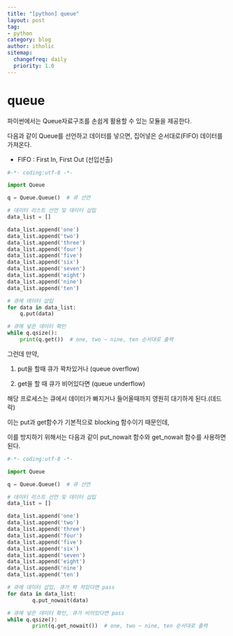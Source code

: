 ```yaml
---
title: "[python] queue"
layout: post
tag:
- python
category: blog
author: itholic
sitemap:
  changefreq: daily
  priority: 1.0
---
```


# queue

파이썬에서는 Queue자료구조를 손쉽게 활용할 수 있는 모듈을 제공한다.

다음과 같이 Queue를 선언하고 데이터를 넣으면, 집어넣은 순서대로(FIFO) 데이터를 가져온다.

* FIFO : First In, First Out (선입선출)

```python
#-*- coding:utf-8 -*-

import Queue

q = Queue.Queue()  # 큐 선언

# 데이터 리스트 선언 및 데이터 삽입
data_list = []

data_list.append('one')
data_list.append('two')
data_list.append('three')
data_list.append('four')
data_list.append('five')
data_list.append('six')
data_list.append('seven')
data_list.append('eight')
data_list.append('nine')
data_list.append('ten')

# 큐에 데이터 삽입
for data in data_list:
    q.put(data)

# 큐에 넣은 데이터 확인
while q.qsize():
    print(q.get())  # one, two ~ nine, ten 순서대로 출력
```

그런데 만약, 

1. put을 할때 큐가 꽉차있거나 (queue overflow)

2. get을 할 때 큐가 비어있다면 (queue underflow)

해당 프로세스는 큐에서 데이터가 빠지거나 들어올때까지 영원히 대기하게 된다.(데드락)

이는 put과 get함수가 기본적으로 blocking 함수이기 때문인데,

이를 방지하기 위해서는 다음과 같이 put_nowait 함수와 get_nowait 함수를 사용하면 된다.


```python
#-*- coding:utf-8 -*-

import Queue

q = Queue.Queue()  # 큐 선언

# 데이터 리스트 선언 및 데이터 삽입
data_list = []

data_list.append('one')
data_list.append('two')
data_list.append('three')
data_list.append('four')
data_list.append('five')
data_list.append('six')
data_list.append('seven')
data_list.append('eight')
data_list.append('nine')
data_list.append('ten')

# 큐에 데이터 삽입, 큐가 꽉 차있다면 pass
for data in data_list:
        q.put_nowait(data)

# 큐에 넣은 데이터 확인, 큐가 비어있다면 pass
while q.qsize():
        print(q.get_nowait())  # one, two ~ nine, ten 순서대로 출력
```


